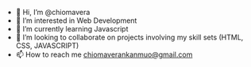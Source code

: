 - 👋 Hi, I’m @chiomavera
- 👀 I’m interested in Web Development
- 🌱 I’m currently learning Javascript
- 💞️ I’m looking to collaborate on projects involving my skill sets (HTML, CSS, JAVASCRIPT)
- 📫 How to reach me chiomaverankanmuo@gmail.com

<!---
chiomavera/chiomavera is a ✨ special ✨ repository because its `README.md` (this file) appears on your GitHub profile.
You can click the Preview link to take a look at your changes.
--->
